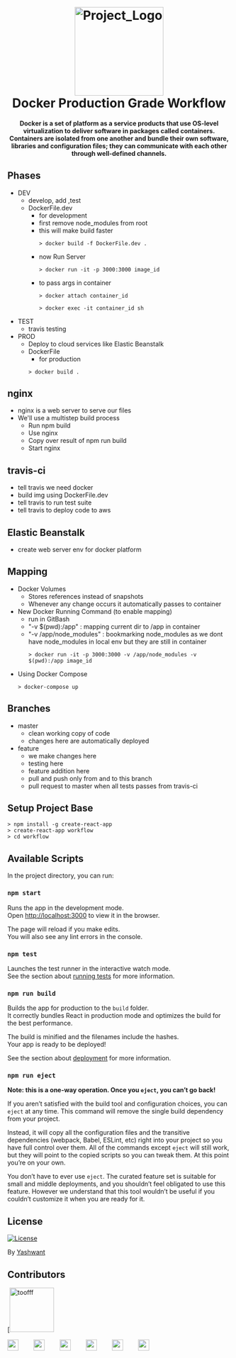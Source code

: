 
<h1 align="center">
  <br>
  <a href="http://www.amitmerchant.com/electron-markdownify"><img src="https://www.docker.com/sites/default/files/d8/styles/role_icon/public/2019-07/horizontal-logo-monochromatic-white.png?itok=SBlK2TGU
" alt="Project_Logo" width="200"></a>
  <br>
  Docker Production Grade Workflow
  <br>
</h1>

<h4 align="center">Docker is a set of platform as a service products that use OS-level virtualization to deliver software in packages called containers. Containers are isolated from one another and bundle their own software, libraries and configuration files; they can communicate with each other through well-defined channels.</h4>

## Phases

- DEV
  - develop, add ,test
  - DockerFile.dev
    - for development
    - first remove node_modules from root
    - this will make build faster
      ```
      > docker build -f DockerFile.dev .
      ```
    - now Run Server
      ```
      > docker run -it -p 3000:3000 image_id
      ```
    - to pass args in container
      ```
      > docker attach container_id
      ```
      ```
      > docker exec -it container_id sh 
      ```
- TEST
  - travis testing
- PROD
  - Deploy to cloud services like Elastic Beanstalk
  - DockerFile
    - for production
    ```
    > docker build .
    ```

## nginx

- nginx is a web server to serve our files
- We'll use a multistep build process
  - Run npm build
  - Use nginx  
  - Copy over result of npm run build
  - Start nginx

## travis-ci

- tell travis we need docker
- build img using DockerFile.dev
- tell travis to run test suite
- tell travis to deploy code to aws

## Elastic Beanstalk

- create web server env for docker platform

## Mapping

- Docker Volumes
  - Stores references instead of snapshots
  - Whenever any change occurs it automatically passes to container
- New Docker Running Command (to enable mapping)
  - run in GitBash
  - "-v $(pwd):/app" : mapping current dir to /app in container
  - "-v /app/node_modules" : bookmarking node_modules as we dont have node_modules in local env but they are still in container
    ```
    > docker run -it -p 3000:3000 -v /app/node_modules -v $(pwd):/app image_id
    ```
- Using Docker Compose
    ```
    > docker-compose up
    ```

## Branches

- master
  - clean working copy of code
  - changes here are automatically deployed
- feature
  - we make changes here
  - testing here
  - feature addition here
  - pull and push only from and to this branch
  - pull request to master when all tests passes from travis-ci

## Setup Project Base

```
> npm install -g create-react-app
> create-react-app workflow
> cd workflow
```

## Available Scripts

In the project directory, you can run:

### `npm start`

Runs the app in the development mode.<br />
Open [http://localhost:3000](http://localhost:3000) to view it in the browser.

The page will reload if you make edits.<br />
You will also see any lint errors in the console.

### `npm test`

Launches the test runner in the interactive watch mode.<br />
See the section about [running tests](https://facebook.github.io/create-react-app/docs/running-tests) for more information.

### `npm run build`

Builds the app for production to the `build` folder.<br />
It correctly bundles React in production mode and optimizes the build for the best performance.

The build is minified and the filenames include the hashes.<br />
Your app is ready to be deployed!

See the section about [deployment](https://facebook.github.io/create-react-app/docs/deployment) for more information.

### `npm run eject`

**Note: this is a one-way operation. Once you `eject`, you can’t go back!**

If you aren’t satisfied with the build tool and configuration choices, you can `eject` at any time. This command will remove the single build dependency from your project.

Instead, it will copy all the configuration files and the transitive dependencies (webpack, Babel, ESLint, etc) right into your project so you have full control over them. All of the commands except `eject` will still work, but they will point to the copied scripts so you can tweak them. At this point you’re on your own.

You don’t have to ever use `eject`. The curated feature set is suitable for small and middle deployments, and you shouldn’t feel obligated to use this feature. However we understand that this tool wouldn’t be useful if you couldn’t customize it when you are ready for it.

## License

[![License](https://img.shields.io/badge/license-MIT-blue.svg)](/LICENSE)

By [Yashwant](https://github.com/meyash)

## Contributors

[<img src="https://avatars3.githubusercontent.com/u/21121279?s=460&u=f0450278b2b569c4443ab8ee03f9dff7015da5bf&v=4" width="100px;" alt="toofff"/><br />

<a href="https://meyash.xyz/" style="margin-right:30px;"><img src="https://meyash.xyz/assets/icons/siteicon.png" width="25"></a>
<a href="https://meyash.xyz/resume.pdf" style="margin-right:30px;"><img src="https://cdn.jsdelivr.net/npm/simple-icons@v3/icons/libreoffice.svg" width="25"></a> 
<a href="https://www.linkedin.com/in/meyash21/" style="margin-right:30px;"><img src="https://cdn.jsdelivr.net/npm/simple-icons@v3/icons/linkedin.svg" width="25"></a>
<a href="https://twitter.com/meyash21" style="margin-right:30px;"><img src="https://cdn.jsdelivr.net/npm/simple-icons@v3/icons/twitter.svg" width="25"></a>
<a href="https://www.instagram.com/meyash21/" style="margin-right:30px;"><img src="https://cdn.jsdelivr.net/npm/simple-icons@v3/icons/instagram.svg" width="25"></a>
<a href="https://www.codechef.com/users/meyash21" style="margin-right:30px;"><img src="https://cdn.jsdelivr.net/npm/simple-icons@v3/icons/codechef.svg" width="25"></a>  